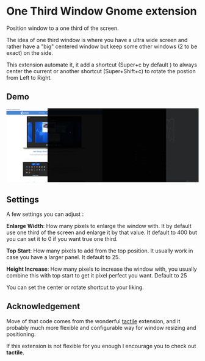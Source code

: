# One Third Window Gnome extension

Position window to a one third of the screen.

The idea of one third window is where you have a ultra wide screen and rather
have a "big" centered window but keep some other windows (2 to be exact) on the
side.

This extension automate it, it add a shortcut (Super+c by default ) to always
center the current or another shortcut (Super+Shift+c) to rotate the postion
from Left to Right.

## Demo

![Alt Text](./examples/one-third-window.gif)

## Settings

A few settings you can adjust :

**Enlarge Width**: How many pixels to enlarge the window with. It by default use one third of the screen and enlarge it by that value. It default to 400 but you can set it to 0 if you want true one third.

**Top Start**: How many pixels to add from the top position. It usually work in case you have a larger panel. It default to 25.

**Height Increase**: How many pixels to increase the window with, you usually
combine this with top start to get it pixel perfect you want. Default to 25

You can set the center or rotate shortcut to your liking.

## Acknowledgement

Move of that code comes from the wonderful
[tactile](https://gitlab.com/lundal/tactile) extension, and it probably much
more flexible and configurable way for window resizing and positioning.

If this extension is not flexible for you enough I encourage you to check out **tactile**.
